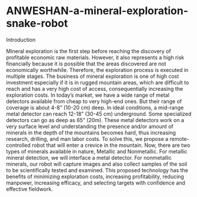 # ANWESHAN-a-mineral-exploration-snake-robot

Introduction

Mineral exploration is the first step before reaching the discovery of profitable economic raw materials. However, it also represents a high risk financially because it is possible that the areas discovered are not economically worthwhile. Therefore, the exploration process is executed in multiple stages. The business of mineral exploration is one of high cost investment especially if it is in rugged mountain areas, which are difficult to reach and has a very high cost of access, consequentially increasing the exploration costs. In today’s market, we have a wide range of metal detectors available from cheap to very high-end ones. But their range of coverage is about 4-8” (10-20 cm) deep. In ideal conditions, a mid-range metal detector can reach 12-18” (30-45 cm) underground. Some specialized detectors can go as deep as 65” (20m). These metal detectors work on a very surface level and understanding the presence and/or amount of minerals in the depth of the mountains becomes hard, thus increasing research, drilling, and man labor costs. To solve this, we propose a remote-controlled robot that will enter a crevice in the mountain. Now, there are two types of minerals available in nature, Metallic and Nonmetallic. For metallic mineral detection, we will interface a metal detector. For nonmetallic minerals, our robot will capture images and also collect samples of the soil to be scientifically tested and examined. This proposed technology has the benefits of minimizing exploration costs, increasing profitability, reducing manpower, increasing efficacy, and selecting targets with confidence and effective fieldwork.
